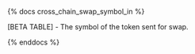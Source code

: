 {% docs cross_chain_swap_symbol_in %}

[BETA TABLE] - The symbol of the token sent for swap.

{% enddocs %}